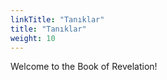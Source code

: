 ```yaml
---
linkTitle: "Tanıklar"
title: "Tanıklar"
weight: 10
---
```


Welcome to the Book of Revelation!

<!--more-->
